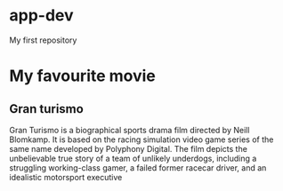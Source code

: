 # app-dev
My first repository

# My favourite movie
## Gran turismo
Gran Turismo is a biographical sports drama film directed by Neill Blomkamp. It is based on the racing simulation video game series of the same name developed by Polyphony Digital. The film depicts the unbelievable true story of a team of unlikely underdogs, including a struggling working-class gamer, a failed former racecar driver, and an idealistic motorsport executive
